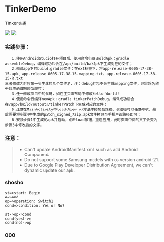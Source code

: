 # TinkerDemo
Tinker实践

![](https://img.shields.io/badge/language-java-orange.svg)
![](https://img.shields.io/badge/platform-android-lightgreen.svg)
    
### 实践步骤：
```
   1.使用AndroidStudio打开项目后，使用命令行编译oldApk：gradle assembleDebug，编译成功后会在/app/build/bakApk下生成对应的文件；   
   2.修改app下的build.gradle文件：在ext标签下，将app-release-0605-17-38-15.apk、app-release-0605-17-38-15-mapping.txt、app-release-0605-17-38-15-R.txt   
三者修改为对应第一步生成的几个文件名，注：debug打包不会生成mapping文件，只需将名称中对应的日期修改即可；
   3.任一修改项目中的代码，如在主页面布局中修改Hello World！   
   4.使用命令行编译newApk：gradle tinkerPatchDebug，编译成功后会在/app/build/outputs/tinkerPatch下生成对应的文件；   
   5.注意在MainActivity中load(View v)方法中的加载路径，该路径可以任意修改，最后需要将步骤4中生成的patch_signed_7zip.apk文件拷贝至手机中该路径即可；   
   6.安装步骤1中生成的apk并启动，点击load按钮，重启应用，此时页面中间的文字会变为步骤3中修改后的文字。
```

### 注意：
 >- Can't update AndroidManifest.xml, such as add Android Component.   
 >- Do not support some Samsung models with os version android-21.   
 >- Due to Google Play Developer Distribution Agreement, we can't dynamic update our apk.
 
### shosho

```flow
st=>start: Begin
e=>end
op=>operation: Switch1
cond=>condition: Yes or No?

st->op->cond
cond(yes)->e
cond(no)->op
```

### 000